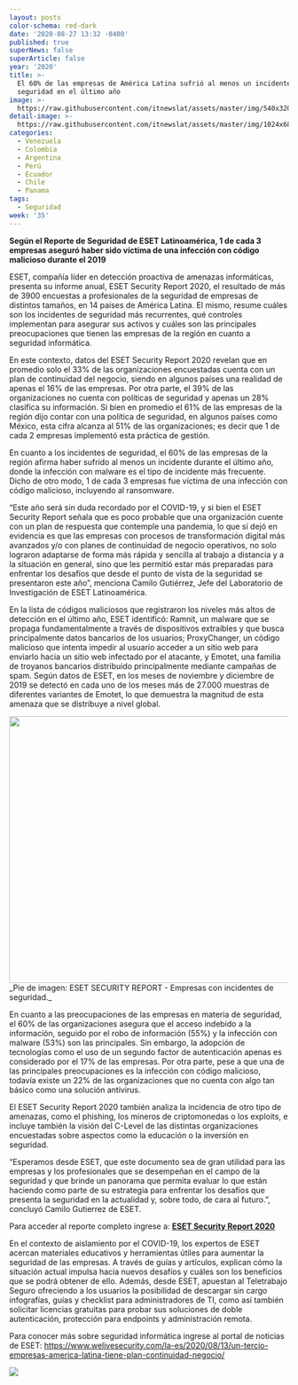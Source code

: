 ```yaml
---
layout: posts
color-schema: red-dark
date: '2020-08-27 13:32 -0400'
published: true
superNews: false
superArticle: false
year: '2020'
title: >-
  El 60% de las empresas de América Latina sufrió al menos un incidente de
  seguridad en el último año
image: >-
  https://raw.githubusercontent.com/itnewslat/assets/master/img/540x320/Eset-Security-Report-p.jpg
detail-image: >-
  https://raw.githubusercontent.com/itnewslat/assets/master/img/1024x680/Eset-Security-Report-g.jpg
categories:
  - Venezuela
  - Colombia
  - Argentina
  - Perú
  - Ecuador
  - Chile
  - Panama
tags:
  - Seguridad
week: '35'
---
```

**Según el Reporte de Seguridad de ESET Latinoamérica, 1 de cada 3 empresas aseguró haber sido víctima de una infección con código malicioso durante el 2019**

ESET, compañía líder en detección proactiva de amenazas informáticas, presenta su informe anual, ESET Security Report 2020, el resultado de más de 3900 encuestas a profesionales de la seguridad de empresas de distintos tamaños, en 14 países de América Latina. El mismo, resume cuáles son los incidentes de seguridad más recurrentes, qué controles implementan para asegurar sus activos y cuáles son las principales preocupaciones que tienen las empresas de la región en cuanto a seguridad informática.
 
En este contexto, datos del ESET Security Report 2020 revelan que en promedio solo el 33% de las organizaciones encuestadas cuenta con un plan de continuidad del negocio, siendo en algunos países una realidad de apenas el 16% de las empresas. Por otra parte, el 39% de las organizaciones no cuenta con políticas de seguridad y apenas un 28% clasifica su información. Si bien en promedio el 61% de las empresas de la región dijo contar con una política de seguridad, en algunos países como México, esta cifra alcanza al 51% de las organizaciones; es decir que 1 de cada 2 empresas implementó esta práctica de gestión.
 
En cuanto a los incidentes de seguridad, el 60% de las empresas de la región afirma haber sufrido al menos un incidente durante el último año, donde la infección con malware es el tipo de incidente más frecuente. Dicho de otro modo, 1 de cada 3 empresas fue víctima de una infección con código malicioso, incluyendo al ransomware.
 
“Este año será sin duda recordado por el COVID-19, y si bien el ESET Security Report señala que es poco probable que una organización cuente con un plan de respuesta que contemple una pandemia, lo que sí dejó en evidencia es que las empresas con procesos de transformación digital más avanzados y/o con planes de continuidad de negocio operativos, no solo lograron adaptarse de forma más rápida y sencilla al trabajo a distancia y a la situación en general, sino que les permitió estar más preparadas para enfrentar los desafíos que desde el punto de vista de la seguridad se presentaron este año”, menciona Camilo Gutiérrez, Jefe del Laboratorio de Investigación de ESET Latinoamérica.
 
En la lista de códigos maliciosos que registraron los niveles más altos de detección en el último año, ESET identificó: Ramnit, un malware que se propaga fundamentalmente a través de dispositivos extraíbles y que busca principalmente datos bancarios de los usuarios; ProxyChanger, un código malicioso que intenta impedir al usuario acceder a un sitio web para enviarlo hacia un sitio web infectado por el atacante, y Emotet, una familia de troyanos bancarios distribuido principalmente mediante campañas de spam. Según datos de ESET, en los meses de noviembre y diciembre de 2019 se detectó en cada uno de los meses más de 27.000 muestras de diferentes variantes de Emotet, lo que demuestra la magnitud de esta amenaza que se distribuye a nivel global.

<center>
<div class='img'><img class="alignnone" src="https://cdn.forbes.com.mx/2020/08/Captura-de-pantalla-2020-08-18-a-las-13.02.18.png" alt="" width="550" height="481" /></div>
</center>
_Pie de imagen: ESET SECURITY REPORT - Empresas con incidentes de seguridad._
 
En cuanto a las preocupaciones de las empresas en materia de seguridad, el 60% de las organizaciones asegura que el acceso indebido a la información, seguido por el robo de información (55%) y la infección con malware (53%) son las principales. Sin embargo, la adopción de tecnologías como el uso de un segundo factor de autenticación apenas es considerado por el 17% de las empresas. Por otra parte, pese a que una de las principales preocupaciones es la infección con código malicioso, todavía existe un 22% de las organizaciones que no cuenta con algo tan básico como una solución antivirus.
 
El ESET Security Report 2020 también analiza la incidencia de otro tipo de amenazas, como el phishing, los mineros de criptomonedas o los exploits, e incluye también la visión del C-Level de las distintas organizaciones encuestadas sobre aspectos como la educación o la inversión en seguridad.
 
“Esperamos desde ESET, que este documento sea de gran utilidad para las empresas y los profesionales que se desempeñan en el campo de la seguridad y que brinde un panorama que permita evaluar lo que están haciendo como parte de su estrategia para enfrentar los desafíos que presenta la seguridad en la actualidad y, sobre todo, de cara al futuro.”, concluyó Camilo Gutierrez de ESET.

Para acceder al reporte completo ingrese a: **[ESET Security Report 2020](https://www.welivesecurity.com/wp-content/uploads/2020/08/ESET-Security-Report-LATAM_2020.pdf)**

En el contexto de aislamiento por el COVID-19, los expertos de ESET acercan materiales educativos y herramientas útiles para aumentar la seguridad de las empresas. A través de guías y artículos, explican cómo la situación actual impulsa hacia nuevos desafíos y cuáles son los beneficios que se podrá obtener de ello. Además, desde ESET, apuestan al Teletrabajo Seguro ofreciendo a los usuarios la posibilidad de descargar sin cargo infografías, guías y checklist para administradores de TI, como así también solicitar licencias gratuitas para probar sus soluciones de doble autenticación, protección para endpoints y administración remota.
 
Para conocer más sobre seguridad informática ingrese al portal de noticias de ESET: https://www.welivesecurity.com/la-es/2020/08/13/un-tercio-empresas-america-latina-tiene-plan-continuidad-negocio/

<img src="https://tracker.metricool.com/c3po.jpg?hash=56f88a41e39ab42c063cc51676587a04"/>